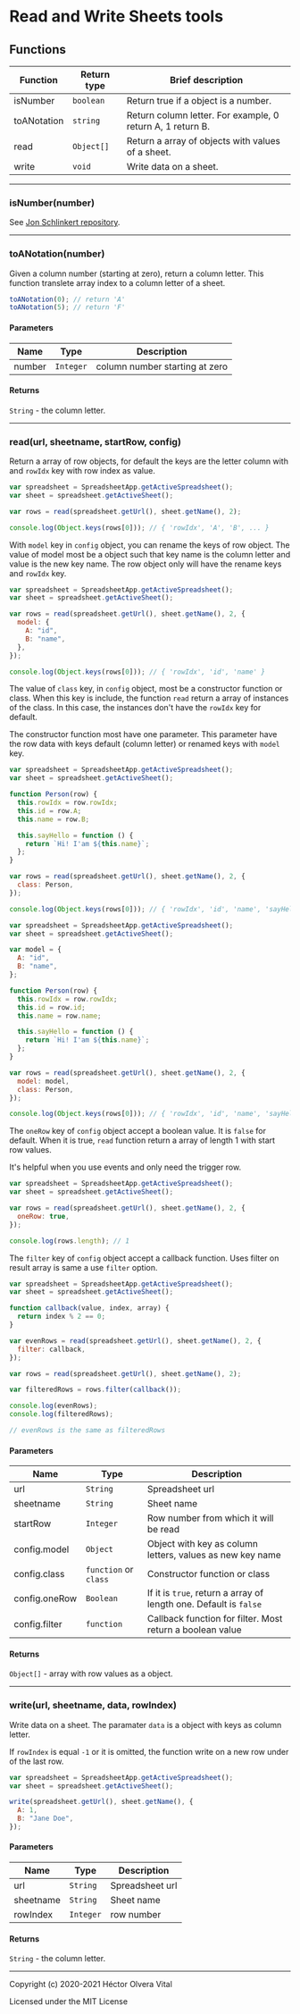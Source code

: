 # Read and Write Sheets tools

## Functions

| Function    | Return type | Brief description                                          |
| ----------- | ----------- | ---------------------------------------------------------- |
| isNumber    | `boolean`   | Return true if a object is a number.                       |
| toANotation | `string`    | Return column letter. For example, 0 return A, 1 return B. |
| read        | `Object[]`  | Return a array of objects with values of a sheet.          |
| write       | `void`      | Write data on a sheet.                                     |

---
### isNumber(number)

See  [Jon Schlinkert repository](https://github.com/jonschlinkert/is-number).

---

### toANotation(number)

Given a column number (starting at zero), return a column letter. This function translete array index to a column letter of a sheet.

```js
toANotation(0); // return 'A'
toANotation(5); // return 'F'
```

#### Parameters

| Name   | Type      | Description                    |
| ------ | --------- | ------------------------------ |
| number | `Integer` | column number starting at zero |

#### Returns

`String` - the column letter.

---

### read(url, sheetname, startRow, config)

Return a array of row objects, for default the keys are the letter column with and `rowIdx` key with row index as value.

```js
var spreadsheet = SpreadsheetApp.getActiveSpreadsheet();
var sheet = spreadsheet.getActiveSheet();

var rows = read(spreadsheet.getUrl(), sheet.getName(), 2);

console.log(Object.keys(rows[0])); // { 'rowIdx', 'A', 'B', ... }
```

With `model` key in `config` object, you can rename the keys of row object. The value of model most be a object such that key name is the column letter and value is the new key name. The row object only will have the rename keys and `rowIdx` key.

```js
var spreadsheet = SpreadsheetApp.getActiveSpreadsheet();
var sheet = spreadsheet.getActiveSheet();

var rows = read(spreadsheet.getUrl(), sheet.getName(), 2, {
  model: {
    A: "id",
    B: "name",
  },
});

console.log(Object.keys(rows[0])); // { 'rowIdx', 'id', 'name' }
```

The value of `class` key, in `config` object, most be a constructor function or class. When this key is include, the function `read` return a array of instances of the class. In this case, the instances don't have the `rowIdx` key for default.

The constructor function most have one parameter. This parameter have the row data with keys default (column letter) or renamed keys with `model` key.

```js
var spreadsheet = SpreadsheetApp.getActiveSpreadsheet();
var sheet = spreadsheet.getActiveSheet();

function Person(row) {
  this.rowIdx = row.rowIdx;
  this.id = row.A;
  this.name = row.B;

  this.sayHello = function () {
    return `Hi! I'am ${this.name}`;
  };
}

var rows = read(spreadsheet.getUrl(), sheet.getName(), 2, {
  class: Person,
});

console.log(Object.keys(rows[0])); // { 'rowIdx', 'id', 'name', 'sayHello' }
```

```js
var spreadsheet = SpreadsheetApp.getActiveSpreadsheet();
var sheet = spreadsheet.getActiveSheet();

var model = {
  A: "id",
  B: "name",
};

function Person(row) {
  this.rowIdx = row.rowIdx;
  this.id = row.id;
  this.name = row.name;

  this.sayHello = function () {
    return `Hi! I'am ${this.name}`;
  };
}

var rows = read(spreadsheet.getUrl(), sheet.getName(), 2, {
  model: model,
  class: Person,
});

console.log(Object.keys(rows[0])); // { 'rowIdx', 'id', 'name', 'sayHello' }
```

The `oneRow` key of `config` object accept a boolean value. It is `false` for default. When it is true, `read` function return a array of length 1 with start row values.

It's helpful when you use events and only need the trigger row.

```js
var spreadsheet = SpreadsheetApp.getActiveSpreadsheet();
var sheet = spreadsheet.getActiveSheet();

var rows = read(spreadsheet.getUrl(), sheet.getName(), 2, {
  oneRow: true,
});

console.log(rows.length); // 1
```

The `filter` key of `config` object accept a callback function. Uses filter on result array is same a use `filter` option.

```js
var spreadsheet = SpreadsheetApp.getActiveSpreadsheet();
var sheet = spreadsheet.getActiveSheet();

function callback(value, index, array) {
  return index % 2 == 0;
}

var evenRows = read(spreadsheet.getUrl(), sheet.getName(), 2, {
  filter: callback,
});

var rows = read(spreadsheet.getUrl(), sheet.getName(), 2);

var filteredRows = rows.filter(callback());

console.log(evenRows);
console.log(filteredRows);

// evenRows is the same as filteredRows
```

#### Parameters

| Name          | Type                  | Description                                                       |
| ------------- | --------------------- | ----------------------------------------------------------------- |
| url           | `String`              | Spreadsheet url                                                   |
| sheetname     | `String`              | Sheet name                                                        |
| startRow      | `Integer`             | Row number from which it will be read                             |
| config.model  | `Object`              | Object with key as column letters, values as new key name         |
| config.class  | `function` or `class` | Constructor function or class                                     |
| config.oneRow | `Boolean`             | If it is `true`, return a array of length one. Default is `false` |
| config.filter | `function`            | Callback function for filter. Most return a boolean value         |

#### Returns

`Object[]` - array with row values as a object.

---

### write(url, sheetname, data, rowIndex)

Write data on a sheet. The paramater `data` is a object with keys as column letter.

If `rowIndex` is equal `-1` or it is omitted, the function write on a new row under of the last row.

```js
var spreadsheet = SpreadsheetApp.getActiveSpreadsheet();
var sheet = spreadsheet.getActiveSheet();

write(spreadsheet.getUrl(), sheet.getName(), {
  A: 1,
  B: "Jane Doe",
});
```

#### Parameters

| Name      | Type      | Description     |
| --------- | --------- | --------------- |
| url       | `String`  | Spreadsheet url |
| sheetname | `String`  | Sheet name      |
| rowIndex  | `Integer` | row number      |

#### Returns

`String` - the column letter.

---

Copyright (c) 2020-2021 Héctor Olvera Vital

Licensed under the MIT License
